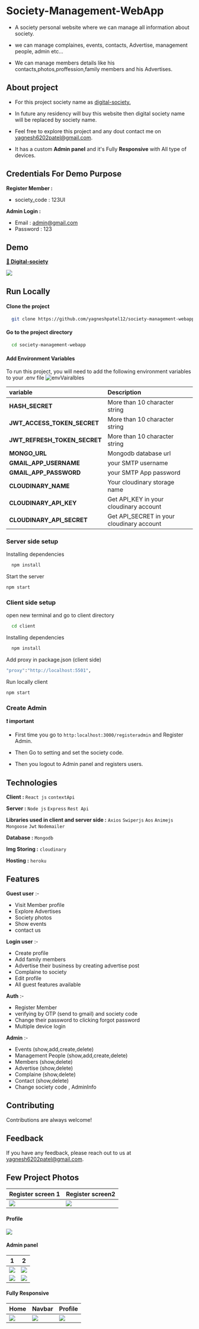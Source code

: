 # Society-Management-WebApp

- A society personal website where we can manage all information about society.

- we can manage complaines, events, contacts, Advertise, management people, admin etc...

- We can manage members details like his contacts,photos,proffession,family members and his Advertises.

## About project

- For this project society name as [digital-society.](https://digital-society.herokuapp.com)

- In future any residency will buy this website then digital society name will be replaced by society name.

- Feel free to explore this project and any dout contact me on [yagnesh6202patel@gmail.com](mailto:yagnesh6202patel@gmail.com).

- It has a custom **Admin panel** and it's Fully **Responsive** with All type of devices.

## Credentials For Demo Purpose

**Register Member :**

- society_code : 123UI

**Admin Login :**

- Email : admin@gmail.com
- Password : 123

## Demo

[**🔗 Digital-society**](https://digital-society.herokuapp.com)

![](https://res.cloudinary.com/digitalsocietystorage/image/upload/v1632999968/ezgif.com-gif-maker_cx2bfb.gif)

## Run Locally

#### Clone the project

```bash
  git clone https://github.com/yagneshpatel12/society-management-webapp.git
```

#### Go to the project directory

```bash
  cd society-management-webapp
```

#### Add Environment Variables

To run this project, you will need to add the following environment variables to your .env file
![envVairalbles](https://res.cloudinary.com/digitalsocietystorage/image/upload/v1633360088/Screenshot_347_vxrckj.png)

| variable                     | Description                               |
| :--------------------------- | :---------------------------------------- |
| **HASH_SECRET**              | More than 10 character string             |
| **JWT_ACCESS_TOKEN_SECRET**  | More than 10 character string             |
| **JWT_REFRESH_TOKEN_SECRET** | More than 10 character string             |
| **MONGO_URL**                | Mongodb database url                      |
| **GMAIL_APP_USERNAME**       | your SMTP username                        |
| **GMAIL_APP_PASSWORD**       | your SMTP App password                    |
| **CLOUDINARY_NAME**          | Your cloudinary storage name              |
| **CLOUDINARY_API_KEY**       | Get API_KEY in your cloudinary account    |
| **CLOUDINARY_API_SECRET**    | Get API_SECRET in your cloudinary account |

### Server side setup

Installing dependencies

```bash
  npm install
```

Start the server

```bash
npm start
```

### Client side setup

open new terminal and go to client directory

```bash
  cd client
```

Installing dependencies

```bash
  npm install
```

Add proxy in package.json (client side)

```bash
"proxy":"http://localhost:5501",
```

Run locally client

```bash
npm start
```

### Create Admin

**❗ important**

- First time you go to `http:localhost:3000/registeradmin` and Register Admin.

- Then Go to setting and set the society code.

- Then you logout to Admin panel and registers users.

## Technologies

**Client :** `React js` `contextApi`

**Server :** `Node js` `Express` `Rest Api`

**Libraries used in client and server side :** `Axios` `Swiperjs` `Aos` `Animejs` `Mongoose` `Jwt` `Nodemailer`

**Database :** `Mongodb`

**Img Storing :** `cloudinary`

**Hosting :** `heroku`

## Features

**Guest user** :-

- Visit Member profile
- Explore Advertises
- Society photos
- Show events
- contact us

**Login user** :-

- Create profile
- Add family members
- Advertise their business by creating advertise post
- Complaine to society
- Edit profile
- All guest features available

**Auth** :-

- Register Member
- verifying by OTP (send to gmail) and society code
- Change their password to clicking forgot password
- Multiple device login

**Admin** :-

- Events (show,add,create,delete)
- Management People (show,add,create,delete)
- Members (show,delete)
- Advertise (show,delete)
- Complaine (show,delete)
- Contact (show,delete)
- Change society code , AdminInfo

## Contributing

Contributions are always welcome!

## Feedback

If you have any feedback, please reach out to us at yagnesh6202patel@gmail.com.

## Few Project Photos

| Register screen 1                                                                                                                      | Register screen2                                                                                                                       |
| -------------------------------------------------------------------------------------------------------------------------------------- | -------------------------------------------------------------------------------------------------------------------------------------- |
| ![](https://res.cloudinary.com/digitalsocietystorage/image/upload/v1633017532/digital-society.herokuapp.com__screenshots_5_fnhook.png) | ![](https://res.cloudinary.com/digitalsocietystorage/image/upload/v1633017521/digital-society.herokuapp.com__screenshots_6_nozfyx.png) |

#### Profile

![](https://res.cloudinary.com/digitalsocietystorage/image/upload/c_scale,h_600/v1633017237/digital-society.herokuapp.com_allmembers_a7c8827f71_aptemq.png)

#### Admin panel

| 1                                                                                                                                      | 2                                                                                                                                      |
| -------------------------------------------------------------------------------------------------------------------------------------- | -------------------------------------------------------------------------------------------------------------------------------------- |
| ![](https://res.cloudinary.com/digitalsocietystorage/image/upload/v1633015340/Screenshot_315_trwwse.png)                               | ![](https://res.cloudinary.com/digitalsocietystorage/image/upload/v1633015352/Screenshot_316_adycoq.png)                               |
| ![](https://res.cloudinary.com/digitalsocietystorage/image/upload/v1633016868/digital-society.herokuapp.com__screenshots_4_ubpb0r.png) | ![](https://res.cloudinary.com/digitalsocietystorage/image/upload/v1633016878/digital-society.herokuapp.com__screenshots_2_vcuk1h.png) |

#### Fully Responsive

| Home                                                                                                                                                              | Navbar                                                                                                                                                  | Profile                                                                                                                                                           |
| ----------------------------------------------------------------------------------------------------------------------------------------------------------------- | ------------------------------------------------------------------------------------------------------------------------------------------------------- | ----------------------------------------------------------------------------------------------------------------------------------------------------------------- |
| ![](https://res.cloudinary.com/digitalsocietystorage/image/upload/c_scale,h_500/v1633062259/digital-society.herokuapp.com_gallery_iPhone_6_7_8_Plus_1_zyyj28.png) | ![](https://res.cloudinary.com/digitalsocietystorage/image/upload/c_scale,h_500/v1633062408/digital-society.herokuapp.com_advertise_Moto_G4_l7njbn.png) | ![](https://res.cloudinary.com/digitalsocietystorage/image/upload/c_scale,h_500/v1633062655/digital-society.herokuapp.com_advertise_iPhone_6_7_8_Plus_cuwxei.png) |
